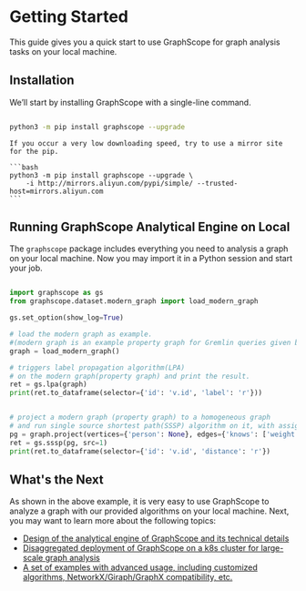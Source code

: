 # Getting Started

This guide gives you a quick start to use GraphScope for graph analysis tasks on your local machine.

## Installation

We’ll start by installing GraphScope with a single-line command.

```bash

python3 -m pip install graphscope --upgrade

```

````{tip}
If you occur a very low downloading speed, try to use a mirror site for the pip.

```bash
python3 -m pip install graphscope --upgrade \
    -i http://mirrors.aliyun.com/pypi/simple/ --trusted-host=mirrors.aliyun.com
```
````


## Running GraphScope Analytical Engine on Local

The `graphscope` package includes everything you need to analysis a graph on your local machine.
Now you may import it in a Python session and start your job.

```python

import graphscope as gs
from graphscope.dataset.modern_graph import load_modern_graph

gs.set_option(show_log=True)

# load the modern graph as example.
#(modern graph is an example property graph for Gremlin queries given by Apache at https://tinkerpop.apache.org/docs/current/tutorials/getting-started/)
graph = load_modern_graph()

# triggers label propagation algorithm(LPA)
# on the modern graph(property graph) and print the result.
ret = gs.lpa(graph)
print(ret.to_dataframe(selector={'id': 'v.id', 'label': 'r'}))


# project a modern graph (property graph) to a homogeneous graph
# and run single source shortest path(SSSP) algorithm on it, with assigned source=1.
pg = graph.project(vertices={'person': None}, edges={'knows': ['weight']})
ret = gs.sssp(pg, src=1)
print(ret.to_dataframe(selector={'id': 'v.id', 'distance': 'r'})

```

## What's the Next

As shown in the above example, it is very easy to use GraphScope to analyze a graph with our provided algorithms on your local machine.
Next, you may want to learn more about the following topics:

- [Design of the analytical engine of GraphScope and its technical details](analytical_engine/design_of_gae)
- [Disaggregated deployment of GraphScope on a k8s cluster for large-scale graph analysis](analytical_engine/deployment)
- [A set of examples with advanced usage, including customized algorithms, NetworkX/Giraph/GraphX compatibility, etc.](analytical_engine/guide_and_exmaples)

